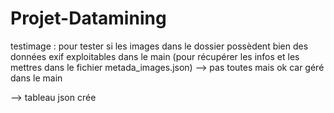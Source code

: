 # Projet-Datamining

testimage : pour tester si les images dans le dossier possèdent bien des données exif exploitables dans le main (pour récupérer les infos et les mettres dans le fichier metada_images.json) --> pas toutes mais ok car géré dans le main

--> tableau json crée